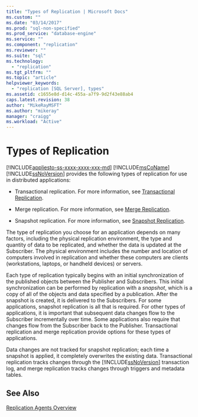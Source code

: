 ```yaml
---
title: "Types of Replication | Microsoft Docs"
ms.custom: ""
ms.date: "03/14/2017"
ms.prod: "sql-non-specified"
ms.prod_service: "database-engine"
ms.service: ""
ms.component: "replication"
ms.reviewer: ""
ms.suite: "sql"
ms.technology: 
  - "replication"
ms.tgt_pltfrm: ""
ms.topic: "article"
helpviewer_keywords: 
  - "replication [SQL Server], types"
ms.assetid: c1655e8d-d14c-455a-a7f9-9d2f43e88ab4
caps.latest.revision: 38
author: "MikeRayMSFT"
ms.author: "mikeray"
manager: "craigg"
ms.workload: "Active"
---
```

# Types of Replication
[!INCLUDE[appliesto-ss-xxxx-xxxx-xxx-md](../../includes/appliesto-ss-xxxx-xxxx-xxx-md.md)]
  [!INCLUDE[msCoName](../../includes/msconame-md.md)] [!INCLUDE[ssNoVersion](../../includes/ssnoversion-md.md)] provides the following types of replication for use in distributed applications:  
  
-   Transactional replication. For more information, see [Transactional Replication](../../relational-databases/replication/transactional/transactional-replication.md).  
  
-   Merge replication. For more information, see [Merge Replication](../../relational-databases/replication/merge/merge-replication.md).  
  
-   Snapshot replication. For more information, see [Snapshot Replication](../../relational-databases/replication/snapshot-replication.md).  
  
 The type of replication you choose for an application depends on many factors, including the physical replication environment, the type and quantity of data to be replicated, and whether the data is updated at the Subscriber. The physical environment includes the number and location of computers involved in replication and whether these computers are clients (workstations, laptops, or handheld devices) or servers.  
  
 Each type of replication typically begins with an initial synchronization of the published objects between the Publisher and Subscribers. This initial synchronization can be performed by replication with a *snapshot*, which is a copy of all of the objects and data specified by a publication. After the snapshot is created, it is delivered to the Subscribers. For some applications, snapshot replication is all that is required. For other types of applications, it is important that subsequent data changes flow to the Subscriber incrementally over time. Some applications also require that changes flow from the Subscriber back to the Publisher. Transactional replication and merge replication provide options for these types of applications.  
  
 Data changes are not tracked for snapshot replication; each time a snapshot is applied, it completely overwrites the existing data. Transactional replication tracks changes through the [!INCLUDE[ssNoVersion](../../includes/ssnoversion-md.md)] transaction log, and merge replication tracks changes through triggers and metadata tables.  
  
## See Also  
 [Replication Agents Overview](../../relational-databases/replication/agents/replication-agents-overview.md)  
  
  
